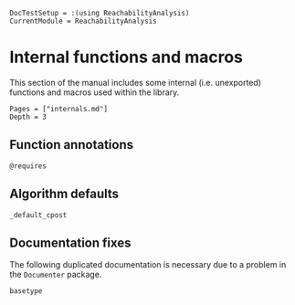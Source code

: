 ```@meta
DocTestSetup = :(using ReachabilityAnalysis)
CurrentModule = ReachabilityAnalysis
```

# Internal functions and macros

This section of the manual includes some internal (i.e. unexported) functions and
macros used within the library.

```@contents
Pages = ["internals.md"]
Depth = 3
```

## Function annotations

```@docs
@requires
```

## Algorithm defaults

```@docs
_default_cpost
```

## Documentation fixes

The following duplicated documentation is necessary due to a problem in the `Documenter` package.

```@docs
basetype
```

